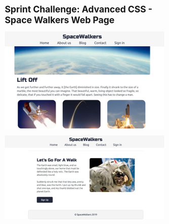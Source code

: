 # Sprint Challenge: Advanced CSS - Space Walkers Web Page

![MVP1](/img/MVP2.png)

![MVP2](/img/MVP1.png)